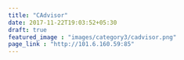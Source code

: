```yaml
---
title: "CAdvisor"
date: 2017-11-22T19:03:52+05:30
draft: true
featured_image : "images/category3/cadvisor.png"
page_link : "http://101.6.160.59:85"
---
```


